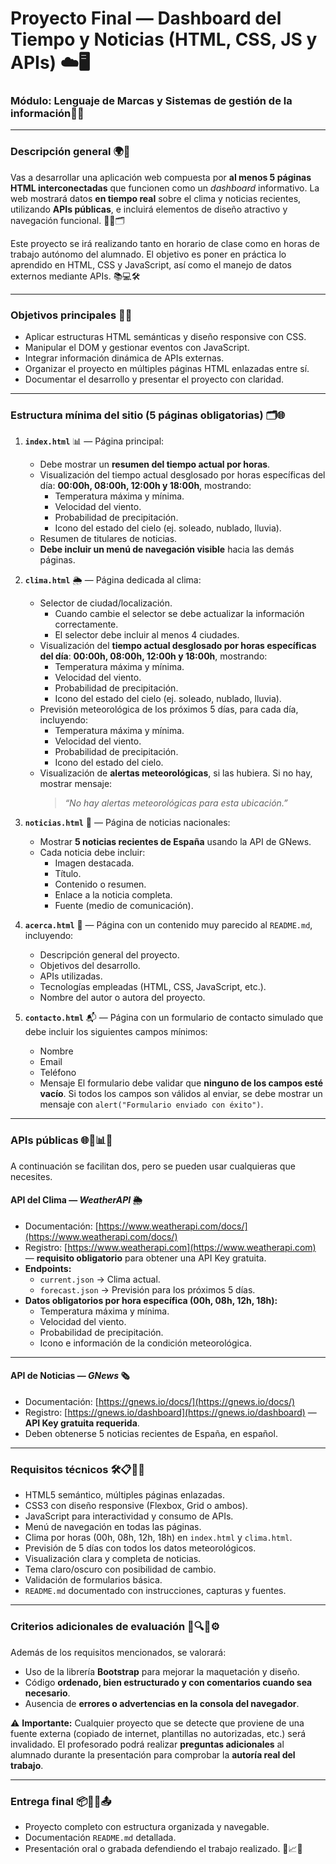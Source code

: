 

# **Proyecto Final — Dashboard del Tiempo y Noticias (HTML, CSS, JS y APIs)** ☁️🖥️

### Módulo: Lenguaje de Marcas y Sistemas de gestión de la información🧩📘

---

### **Descripción general** 🌍📄

Vas a desarrollar una aplicación web compuesta por **al menos 5 páginas HTML interconectadas** que funcionen como un *dashboard* informativo. La web mostrará datos **en tiempo real** sobre el clima y noticias recientes, utilizando **APIs públicas**, e incluirá elementos de diseño atractivo y navegación funcional. 🧱📡🗂️

Este proyecto se irá realizando tanto en horario de clase como en horas de trabajo autónomo del alumnado. El objetivo es poner en práctica lo aprendido en HTML, CSS y JavaScript, así como el manejo de datos externos mediante APIs. 📚💻🛠️

---

### **Objetivos principales** 🎯📘

- Aplicar estructuras HTML semánticas y diseño responsive con CSS.
- Manipular el DOM y gestionar eventos con JavaScript.
- Integrar información dinámica de APIs externas.
- Organizar el proyecto en múltiples páginas HTML enlazadas entre sí.
- Documentar el desarrollo y presentar el proyecto con claridad.

---

### **Estructura mínima del sitio (5 páginas obligatorias)** 🗂️🌐

1. **`index.html`** 📊 — Página principal:

   - Debe mostrar un **resumen del tiempo actual por horas**.
   - Visualización del tiempo actual desglosado por horas específicas del día: **00:00h, 08:00h, 12:00h y 18:00h**, mostrando:
     - Temperatura máxima y mínima.
     - Velocidad del viento.
     - Probabilidad de precipitación.
     - Icono del estado del cielo (ej. soleado, nublado, lluvia).
   - Resumen de titulares de noticias.
   - **Debe incluir un menú de navegación visible** hacia las demás páginas.

2. **`clima.html`** 🌦️ — Página dedicada al clima:

   - Selector de ciudad/localización.
     - Cuando cambie el selector se debe actualizar la información correctamente.
     - El selector debe incluir al menos 4 ciudades.
   - Visualización del **tiempo actual desglosado por horas específicas del día**: **00:00h, 08:00h, 12:00h y 18:00h**, mostrando:
     - Temperatura máxima y mínima.
     - Velocidad del viento.
     - Probabilidad de precipitación.
     - Icono del estado del cielo (ej. soleado, nublado, lluvia).
   - Previsión meteorológica de los próximos 5 días, para cada día, incluyendo:
     - Temperatura máxima y mínima.
     - Velocidad del viento.
     - Probabilidad de precipitación.
     - Icono del estado del cielo.
   - Visualización de **alertas meteorológicas**, si las hubiera. Si no hay, mostrar mensaje:
     > *“No hay alertas meteorológicas para esta ubicación.”*

3. **`noticias.html`** 📰 — Página de noticias nacionales:

   - Mostrar **5 noticias recientes de España** usando la API de GNews.
   - Cada noticia debe incluir:
     - Imagen destacada.
     - Título.
     - Contenido o resumen.
     - Enlace a la noticia completa.
     - Fuente (medio de comunicación).

4. **`acerca.html`** 📘 — Página con un contenido muy parecido al `README.md`, incluyendo:
   - Descripción general del proyecto.
   - Objetivos del desarrollo.
   - APIs utilizadas.
   - Tecnologías empleadas (HTML, CSS, JavaScript, etc.).
   - Nombre del autor o autora del proyecto.

5. **`contacto.html`** 📬 — Página con un formulario de contacto simulado que debe incluir los siguientes campos mínimos:
   - Nombre
   - Email
   - Teléfono
   - Mensaje
   El formulario debe validar que **ninguno de los campos esté vacío**. Si todos los campos son válidos al enviar, se debe mostrar un mensaje con `alert("Formulario enviado con éxito")`.

---

### **APIs públicas** 🌐🔌📊💾



A continuación se facilitan dos, pero se pueden usar cualquieras que necesites.

#### API del Clima — *WeatherAPI* 🌦️

- Documentación: [https://www.weatherapi.com/docs/](https://www.weatherapi.com/docs/)
- Registro: [https://www.weatherapi.com](https://www.weatherapi.com) — **requisito obligatorio** para obtener una API Key gratuita.
- **Endpoints:**
  - `current.json` → Clima actual.
  - `forecast.json` → Previsión para los próximos 5 días.
- **Datos obligatorios por hora específica (00h, 08h, 12h, 18h):**
  - Temperatura máxima y mínima.
  - Velocidad del viento.
  - Probabilidad de precipitación.
  - Icono e información de la condición meteorológica.

---

#### API de Noticias — *GNews* 🗞️

- Documentación: [https://gnews.io/docs/](https://gnews.io/docs/)
- Registro: [https://gnews.io/dashboard](https://gnews.io/dashboard) — **API Key gratuita requerida**.
- Deben obtenerse 5 noticias recientes de España, en español.

---

### **Requisitos técnicos** 🛠️📋🧪💡

- HTML5 semántico, múltiples páginas enlazadas.
- CSS3 con diseño responsive (Flexbox, Grid o ambos).
- JavaScript para interactividad y consumo de APIs.
- Menú de navegación en todas las páginas.
- Clima por horas (00h, 08h, 12h, 18h) en `index.html` y `clima.html`.
- Previsión de 5 días con todos los datos meteorológicos.
- Visualización clara y completa de noticias.
- Tema claro/oscuro con posibilidad de cambio.
- Validación de formularios básica.
- `README.md` documentado con instrucciones, capturas y fuentes.

---

### **Criterios adicionales de evaluación** 🧩🔍✅⚙️

Además de los requisitos mencionados, se valorará:

- Uso de la librería **Bootstrap** para mejorar la maquetación y diseño.
- Código **ordenado, bien estructurado y con comentarios cuando sea necesario**.
- Ausencia de **errores o advertencias en la consola del navegador**.

⚠️ **Importante:** Cualquier proyecto que se detecte que proviene de una fuente externa (copiado de internet, plantillas no autorizadas, etc.) será invalidado. El profesorado podrá realizar **preguntas adicionales** al alumnado durante la presentación para comprobar la **autoría real del trabajo**.

---

### **Entrega final** 📦📝🎤📤

- Proyecto completo con estructura organizada y navegable.
- Documentación `README.md` detallada.
- Presentación oral o grabada defendiendo el trabajo realizado. 🎯📈✅
